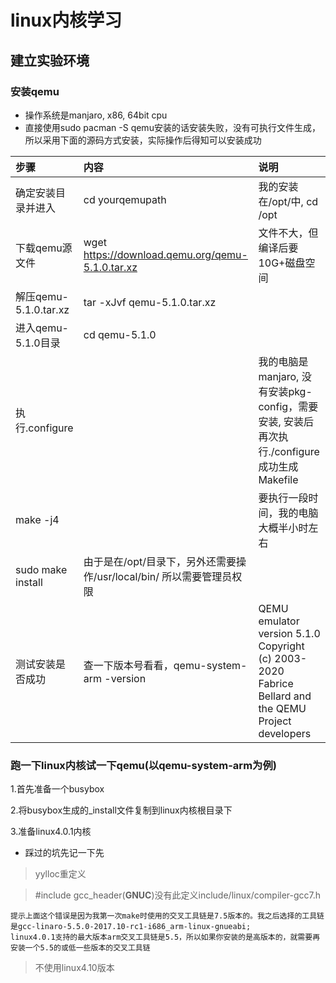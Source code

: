 # linux内核学习

## 建立实验环境
### 安装qemu
* 操作系统是manjaro, x86, 64bit cpu
* 直接使用sudo pacman -S qemu安装的话安装失败，没有可执行文件生成，所以采用下面的源码方式安装，实际操作后得知可以安装成功


|步骤|内容|说明|
|:-----|:-----|:-----|
|确定安装目录并进入|cd yourqemupath|我的安装在/opt/中, cd /opt|
|下载qemu源文件|wget https://download.qemu.org/qemu-5.1.0.tar.xz|文件不大，但编译后要10G+磁盘空间|
|解压qemu-5.1.0.tar.xz|tar -xJvf qemu-5.1.0.tar.xz||
|进入qemu-5.1.0目录| cd qemu-5.1.0||
|执行.configure||我的电脑是manjaro, 没有安装pkg-config，需要安装, 安装后再次执行./configure成功生成Makefile|
|make -j4||要执行一段时间，我的电脑大概半小时左右|
|sudo make install|由于是在/opt/目录下，另外还需要操作/usr/local/bin/ 所以需要管理员权限||
|测试安装是否成功|查一下版本号看看，qemu-system-arm -version|QEMU emulator version 5.1.0 Copyright (c) 2003-2020 Fabrice Bellard and the QEMU Project developers|

### 跑一下linux内核试一下qemu(以qemu-system-arm为例)

1.首先准备一个busybox

2.将busybox生成的_install文件复制到linux内核根目录下

3.准备linux4.0.1内核

* 踩过的坑先记一下先
> yylloc重定义

> #include gcc_header(__GNUC__)没有此定义include/linux/compiler-gcc7.h
```
提示上面这个错误是因为我第一次make时使用的交叉工具链是7.5版本的。我之后选择的工具链是gcc-linaro-5.5.0-2017.10-rc1-i686_arm-linux-gnueabi;
linux4.0.1支持的最大版本arm交叉工具链是5.5，所以如果你安装的是高版本的，就需要再安装一个5.5的或低一些版本的交叉工具链
```
> 不使用linux4.10版本
